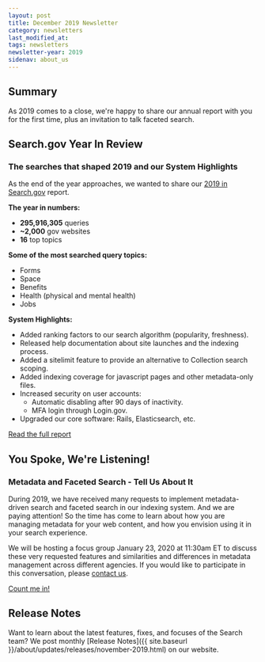 ```yaml
---
layout: post
title: December 2019 Newsletter
category: newsletters
last_modified_at: 
tags: newsletters
newsletter-year: 2019
sidenav: about_us
---
```


## Summary

As 2019 comes to a close, we're happy to share our annual report with you for the first time, plus an invitation to talk faceted search.

## Search.gov Year In Review

### The searches that shaped 2019 and our System Highlights

As the end of the year approaches, we wanted to share our <a href="https://search.gov/blog/2019-annual-review.html">2019 in Search.gov</a> report.

**The year in numbers:**

* **295,916,305** queries
* **~2,000** gov websites
* **16** top topics

**Some of the most searched query topics:**

- Forms
- Space
- Benefits
- Health (physical and mental health)
- Jobs

**System Highlights:**

- Added ranking factors to our search algorithm (popularity, freshness).
- Released help documentation about site launches and the indexing process.
- Added a sitelimit feature to provide an alternative to Collection search scoping.
- Added indexing coverage for javascript pages and other metadata-only files.
- Increased security on user accounts:
  - Automatic disabling after 90 days of inactivity.
  - MFA login through Login.gov.
- Upgraded our core software: Rails, Elasticsearch, etc.

<a href="https://search.gov/blog/2019-annual-review.html">Read the full report</a>

## You Spoke, We're Listening!

### Metadata and Faceted Search - Tell Us About It

During 2019, we have received many requests to implement metadata-driven search and faceted search in our indexing system. And we are paying attention! So the time has come to learn about how you are managing metadata for your web content, and how you envision using it in your search experience.

We will be hosting a focus group January 23, 2020 at 11:30am ET to discuss these very requested features and similarities and differences in metadata management across different agencies. If you would like to participate in this conversation, please <a href="mailto:search@gsa.gov">contact us</a>.

<a href="mailto:search@gsa.gov" target="_blank">Count me in!</a>

## Release Notes

Want to learn about the latest features, fixes, and focuses of the Search team? We post monthly [Release Notes]({{ site.baseurl }}/about/updates/releases/november-2019.html) on our website.